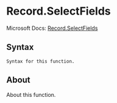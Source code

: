 # Record.SelectFields

Microsoft Docs: [Record.SelectFields](https://docs.microsoft.com/en-us/powerquery-m/record-selectfields)

## Syntax

```
Syntax for this function.
```

## About

About this function.

